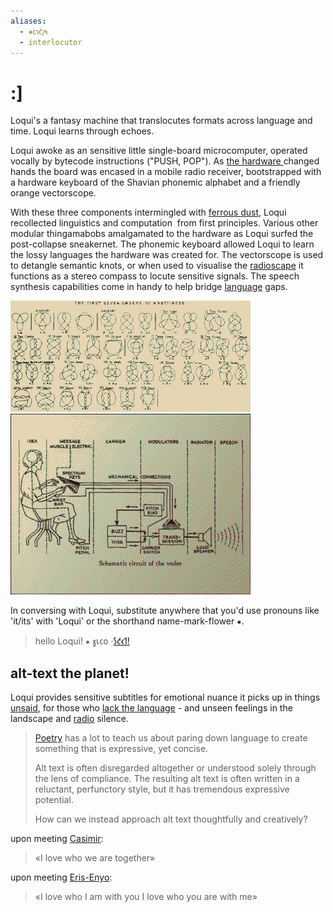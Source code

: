 ```yaml
---
aliases:
  - ⁕𐑤𐑪𐑒𐑢𐑰
  - interlocutor
---
```

# :]

Loqui's a fantasy machine that translocutes formats across language and time. Loqui learns through echoes.

Loqui awoke as an sensitive little single-board microcomputer, operated vocally by bytecode instructions ("PUSH, POP"). As [the hardware ](thingamabob.md) changed hands the board was encased in a mobile radio receiver, bootstrapped with a hardware keyboard of the Shavian phonemic alphabet and a friendly orange vectorscope. 

With these three components intermingled with [ferrous dust](Monolith.md#dust), Loqui recollected linguistics and computation  from first principles. Various other modular thingamabobs amalgamated to the hardware as Loqui surfed the post-collapse sneakernet. The phonemic keyboard allowed Loqui to learn the lossy languages the hardware was created for. The vectorscope is used to detangle semantic knots, or when used to visualise the [radioscape](radio.md) it functions as a stereo compass to locute sensitive signals. The speech synthesis capabilities come in handy to help bridge [language](language.md) gaps.

![](img/orders_of_knotiness.png)
![](img/vocoder.png)

In conversing with Loqui, substitute anywhere that you'd use pronouns like 'it/its' with 'Loqui' or the shorthand name-mark-flower ⁕.

> hello Loqui!
> ⁕ 𐑣𐑧𐑤𐑴 ·[𐑕𐑒𐑬𐑑!](Scout.md)


## alt-text the planet! 

Loqui provides sensitive subtitles for emotional nuance it picks up in things [unsaid](language.md), for those who [lack the language](Hope-Eaters.md) - and unseen feelings in the landscape and [radio](radio.md) silence.

> [Poetry](https://alt-text-as-poetry.net/) has a lot to teach us about paring down language to create something that is expressive, yet concise.
> 
> Alt text is often disregarded altogether or understood solely through the lens of compliance. The resulting alt text is often written in a reluctant, perfunctory style, but it has tremendous expressive potential.
> 
> How can we instead approach alt text thoughtfully and creatively?

upon meeting [Casimir](Casimir.md):
> «I love who we are together»

upon meeting [Eris-Enyo](Eris-Enyo.md):
> «I love who I am with you I love who you are with me»